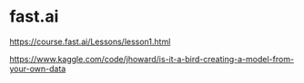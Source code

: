 # fast.ai

https://course.fast.ai/Lessons/lesson1.html

https://www.kaggle.com/code/jhoward/is-it-a-bird-creating-a-model-from-your-own-data
